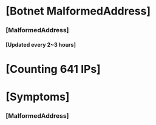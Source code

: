 # [Botnet MalformedAddress]
### [MalformedAddress]
#### [Updated every 2~3 hours]

# [Counting 641 IPs]

# [Symptoms] 
###   [MalformedAddress]
